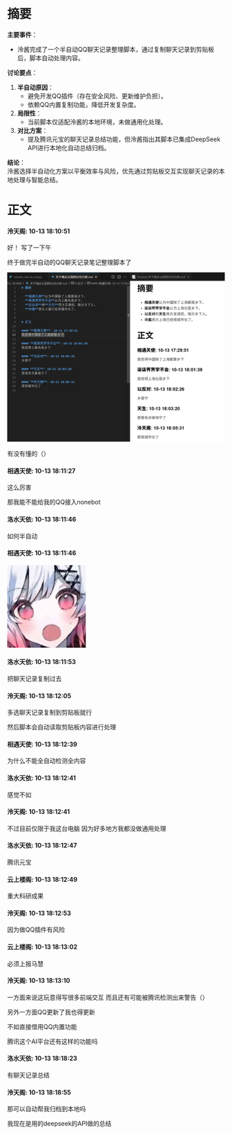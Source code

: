 # 摘要

**主要事件**：
- 泠酱完成了一个半自动QQ聊天记录整理脚本，通过复制聊天记录到剪贴板后，脚本自动处理内容。

**讨论要点**：
1. **半自动原因**：
   - 避免开发QQ插件（存在安全风险、更新维护负担）。
   - 依赖QQ内置复制功能，降低开发复杂度。
2. **局限性**：
   - 当前脚本仅适配泠酱的本地环境，未做通用化处理。
3. **对比方案**：
   - 提及腾讯元宝的聊天记录总结功能，但泠酱指出其脚本已集成DeepSeek API进行本地化自动总结归档。

**结论**：  
泠酱选择半自动化方案以平衡效率与风险，优先通过剪贴板交互实现聊天记录的本地处理与智能总结。


# 正文

#### **泠天阁**: 10-13 18:10:51
好！ 写了一下午

终于做完半自动的QQ聊天记录笔记整理脚本了

![image](../../pic_file/20251013_201323/0e696b9438a76d764468d22b7f2bac88.png)

有没有懂的（）

#### **相遇天使**: 10-13 18:11:27
这么厉害

那我能不能给我的QQ接入nonebot

#### **洛水天依**: 10-13 18:11:46
如何半自动

#### **相遇天使**: 10-13 18:11:46
![image](../../pic_file/20251013_201323/6ec850df4844f62e3c6e825383b69dda.jpg)

#### **洛水天依**: 10-13 18:11:53
把聊天记录复制过去

#### **泠天阁**: 10-13 18:12:05
多选聊天记录复制到剪贴板就行

然后脚本会自动读取剪贴板内容进行处理

#### **相遇天使**: 10-13 18:12:39
为什么不能全自动检测全内容

#### **洛水天依**: 10-13 18:12:41
感觉不如

#### **泠天阁**: 10-13 18:12:41
不过目前仅限于我这台电脑 因为好多地方我都没做通用处理

#### **洛水天依**: 10-13 18:12:47
腾讯元宝

#### **云上楼阁**: 10-13 18:12:49
重大科研成果

#### **泠天阁**: 10-13 18:12:53
因为做QQ插件有风险

#### **云上楼阁**: 10-13 18:13:02
必须上报马慧

#### **泠天阁**: 10-13 18:13:10
一方面来说这玩意得写很多前端交互 而且还有可能被腾讯检测出来警告（）

另外一方面QQ更新了我也得更新

不如直接借用QQ内置功能

腾讯这个AI平台还有这样的功能吗

#### **洛水天依**: 10-13 18:18:23
有聊天记录总结

#### **泠天阁**: 10-13 18:18:55
那可以自动帮我归档到本地吗

我现在是用的deepseek的API做的总结
